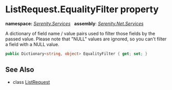 # ListRequest.EqualityFilter property
**namespace:** *[Serenity.Services](../../README.md#serenity.services-namespace)*   **assembly**: *[Serenity.Net.Services](../../README.md)*

A dictionary of field name / value pairs used to filter those fields by the passed value. Please note that "NULL" values are ignored, so you can't filter a field with a NULL value.

```csharp
public Dictionary<string, object> EqualityFilter { get; set; }
```

## See Also

* class [ListRequest](../ListRequest.md)
